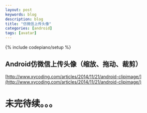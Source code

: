 ```yaml
---
layout: post
keywords: blog
description: blog
title: "仿微信上传头像"
categories: [android]
tags: [avatar]
---
```

{% include codepiano/setup %}

## Android仿微信上传头像（缩放、拖动、裁剪）

[http://www.xycoding.com/articles/2014/11/21/android-clipimage/](http://www.xycoding.com/articles/2014/11/21/android-clipimage/)

# 未完待续。。。